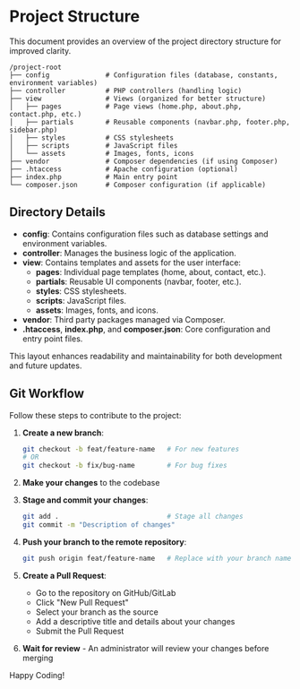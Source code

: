 # Project Structure

This document provides an overview of the project directory structure for improved clarity.

```plaintext
/project-root
├── config              # Configuration files (database, constants, environment variables)
├── controller          # PHP controllers (handling logic)
├── view                # Views (organized for better structure)
│   ├── pages           # Page views (home.php, about.php, contact.php, etc.)
│   ├── partials        # Reusable components (navbar.php, footer.php, sidebar.php)
│   ├── styles          # CSS stylesheets
│   ├── scripts         # JavaScript files
│   └── assets          # Images, fonts, icons
├── vendor              # Composer dependencies (if using Composer)
├── .htaccess           # Apache configuration (optional)
├── index.php           # Main entry point
└── composer.json       # Composer configuration (if applicable)
```

## Directory Details

- **config**: Contains configuration files such as database settings and environment variables.
- **controller**: Manages the business logic of the application.
- **view**: Contains templates and assets for the user interface:
  - **pages**: Individual page templates (home, about, contact, etc.).
  - **partials**: Reusable UI components (navbar, footer, etc.).
  - **styles**: CSS stylesheets.
  - **scripts**: JavaScript files.
  - **assets**: Images, fonts, and icons.
- **vendor**: Third party packages managed via Composer.
- **.htaccess**, **index.php**, and **composer.json**: Core configuration and entry point files.

This layout enhances readability and maintainability for both development and future updates.

## Git Workflow

Follow these steps to contribute to the project:

1. **Create a new branch**:

   ```bash
   git checkout -b feat/feature-name   # For new features
   # OR
   git checkout -b fix/bug-name        # For bug fixes
   ```

2. **Make your changes** to the codebase

3. **Stage and commit your changes**:

   ```bash
   git add .                           # Stage all changes
   git commit -m "Description of changes"
   ```

4. **Push your branch to the remote repository**:

   ```bash
   git push origin feat/feature-name   # Replace with your branch name
   ```

5. **Create a Pull Request**:

   - Go to the repository on GitHub/GitLab
   - Click "New Pull Request"
   - Select your branch as the source
   - Add a descriptive title and details about your changes
   - Submit the Pull Request

6. **Wait for review** - An administrator will review your changes before merging

Happy Coding!
